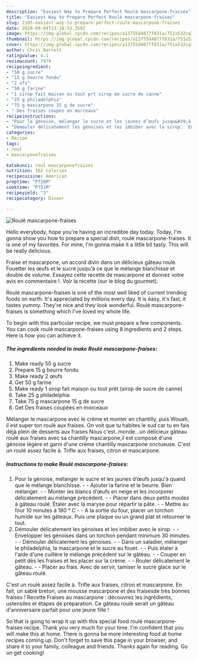 ```yaml
---
description: "Easiest Way to Prepare Perfect Roulé mascarpone-fraises"
title: "Easiest Way to Prepare Perfect Roulé mascarpone-fraises"
slug: 2105-easiest-way-to-prepare-perfect-roule-mascarpone-fraises
date: 2020-09-04T23:18:53.350Z
image: https://img-global.cpcdn.com/recipes/a13755d4077f831a/751x532cq70/roule-mascarpone-fraises-photo-principale-de-la-recette.jpg
thumbnail: https://img-global.cpcdn.com/recipes/a13755d4077f831a/751x532cq70/roule-mascarpone-fraises-photo-principale-de-la-recette.jpg
cover: https://img-global.cpcdn.com/recipes/a13755d4077f831a/751x532cq70/roule-mascarpone-fraises-photo-principale-de-la-recette.jpg
author: Chris Barrett
ratingvalue: 4.1
reviewcount: 7979
recipeingredient:
- "50 g sucre"
- "15 g beurre fondu"
- "2 ufs"
- "50 g farine"
- "1 sirop fait maison ou tout prt sirop de sucre de canne"
- "25 g philadelphia"
- "75 g mascarpone 15 g de sucre"
- " Des fraises coupes en morceaux"
recipeinstructions:
- "Pour la génoise, mélanger le sucre et les jaunes d’œufs jusqu&#39;à quand que le mélange blanchisse.  Ajouter la farine et le beurre. Bien mélanger.  Monter les blancs d’œufs en neige et les incorporer délicatement au mélange précédent.  Placer dans deux petits moules à gâteau roulé. Étaler avec la maryse pour répartir la pâte.  Mettre au four 10 minutes à 180 ° C  A la sortie du four, placer un torchon humide sur les gâteaux. Puis une plaque ou un grand plat et retourner le tout."
- "Démouler délicatement les génoises et les imbiber avec le sirop.  Envelopper les génoises dans un torchon pendant minimum 30 minutes.  Démouler délicatement les génoises.  Dans un saladier, mélanger le philadelphia, la mascarpone et le sucre au fouet.  Puis étaler à l&#39;aide d&#39;une cuillère le mélange précédent sur le gâteau.  Couper en petit dès les fraises et les placer sur la crème.  Rouler délicatement le gâteau.  Placer au frais. Avec de servir, tamiser le sucre glace sur le gâteau roulé."
categories:
- Recipe
tags:
- roul
- mascarponefraises

katakunci: roul mascarponefraises 
nutrition: 162 calories
recipecuisine: American
preptime: "PT28M"
cooktime: "PT51M"
recipeyield: "3"
recipecategory: Dinner

---
```



![Roulé mascarpone-fraises](https://img-global.cpcdn.com/recipes/a13755d4077f831a/751x532cq70/roule-mascarpone-fraises-photo-principale-de-la-recette.jpg)

Hello everybody, hope you're having an incredible day today. Today, I'm gonna show you how to prepare a special dish, roulé mascarpone-fraises. It is one of my favorites. For mine, I'm gonna make it a little bit tasty. This will be really delicious.

Fraise et mascarpone, un accord divin dans un délicieux gâteau roulé. Fouetter les œufs et le sucre jusqu&#39;à ce que le mélange blanchisse et double de volume. Essayez cette recette de mascarpone et donnez votre avis en commentaire !. Voir la recette (sur le blog du gourmet).

Roulé mascarpone-fraises is one of the most well liked of current trending foods on earth. It's appreciated by millions every day. It is easy, it's fast, it tastes yummy. They're nice and they look wonderful. Roulé mascarpone-fraises is something which I've loved my whole life.


To begin with this particular recipe, we must prepare a few components. You can cook roulé mascarpone-fraises using 8 ingredients and 2 steps. Here is how you can achieve it.

<!--inarticleads1-->

##### The ingredients needed to make Roulé mascarpone-fraises:

1. Make ready 50 g sucre
1. Prepare 15 g beurre fondu
1. Make ready 2 œufs
1. Get 50 g farine
1. Make ready 1 sirop fait maison ou tout prêt (sirop de sucre de canne)
1. Take 25 g philadelphia
1. Take 75 g mascarpone 15 g de sucre
1. Get  Des fraises coupées en morceaux


Mélanger le mascarpone avec le crème et monter en chantilly, puis Wouah, il est super ton roulé aux fraises. On voit que tu habites le sud car tu en fais déjà plein de desserts aux fraises Nous c&#39;est..monde…un délicieux gâteau roulé aux fraises avec sa chantilly mascarpone,il est composé d&#39;une génoise légère et garni d&#39;une crème chantilly mascarpone onctueuse. C&#39;est un roulé assez facile à. Trifle aux fraises, citron et mascarpone. 

<!--inarticleads2-->

##### Instructions to make Roulé mascarpone-fraises:

1. Pour la génoise, mélanger le sucre et les jaunes d’œufs jusqu&#39;à quand que le mélange blanchisse. -  - Ajouter la farine et le beurre. Bien mélanger. -  - Monter les blancs d’œufs en neige et les incorporer délicatement au mélange précédent. -  - Placer dans deux petits moules à gâteau roulé. Étaler avec la maryse pour répartir la pâte. -  - Mettre au four 10 minutes à 180 ° C -  - A la sortie du four, placer un torchon humide sur les gâteaux. Puis une plaque ou un grand plat et retourner le tout.
1. Démouler délicatement les génoises et les imbiber avec le sirop. -  - Envelopper les génoises dans un torchon pendant minimum 30 minutes. -  - Démouler délicatement les génoises. -  - Dans un saladier, mélanger le philadelphia, la mascarpone et le sucre au fouet. -  - Puis étaler à l&#39;aide d&#39;une cuillère le mélange précédent sur le gâteau. -  - Couper en petit dès les fraises et les placer sur la crème. -  - Rouler délicatement le gâteau. -  - Placer au frais. Avec de servir, tamiser le sucre glace sur le gâteau roulé.


C&#39;est un roulé assez facile à. Trifle aux fraises, citron et mascarpone. En fait, un sablé breton, une mousse mascarpone et des fraisesde très bonnes fraises ! Recette Fraises au mascarpone : découvrez les ingrédients, ustensiles et étapes de préparation. Ce gâteau roulé serait un gâteau d&#39;anniversaire parfait pour une jeune fille ! 

So that is going to wrap it up with this special food roulé mascarpone-fraises recipe. Thank you very much for your time. I'm confident that you will make this at home. There is gonna be more interesting food at home recipes coming up. Don't forget to save this page in your browser, and share it to your family, colleague and friends. Thanks again for reading. Go on get cooking!
